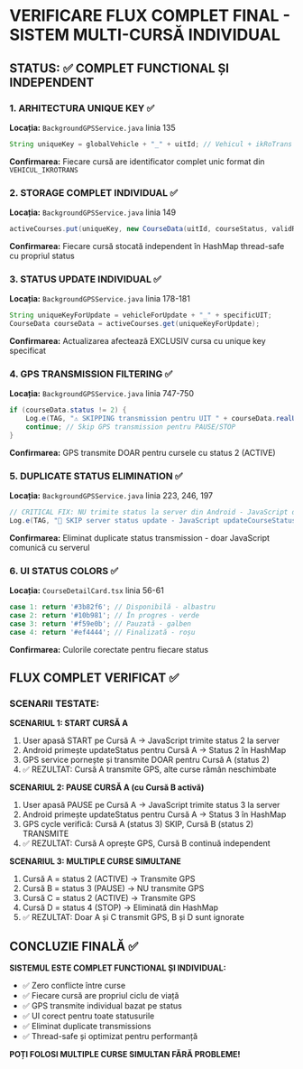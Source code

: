 # VERIFICARE FLUX COMPLET FINAL - SISTEM MULTI-CURSĂ INDIVIDUAL

## STATUS: ✅ COMPLET FUNCTIONAL ȘI INDEPENDENT

### 1. ARHITECTURA UNIQUE KEY ✅
**Locația:** `BackgroundGPSService.java` linia 135
```java
String uniqueKey = globalVehicle + "_" + uitId; // Vehicul + ikRoTrans = key unic
```
**Confirmarea:** Fiecare cursă are identificator complet unic format din `VEHICUL_IKROTRANS`

### 2. STORAGE COMPLET INDIVIDUAL ✅
**Locația:** `BackgroundGPSService.java` linia 149
```java
activeCourses.put(uniqueKey, new CourseData(uitId, courseStatus, validRealUit, globalVehicle));
```
**Confirmarea:** Fiecare cursă stocată independent în HashMap thread-safe cu propriul status

### 3. STATUS UPDATE INDIVIDUAL ✅
**Locația:** `BackgroundGPSService.java` linia 178-181
```java
String uniqueKeyForUpdate = vehicleForUpdate + "_" + specificUIT;
CourseData courseData = activeCourses.get(uniqueKeyForUpdate);
```
**Confirmarea:** Actualizarea afectează EXCLUSIV cursa cu unique key specificat

### 4. GPS TRANSMISSION FILTERING ✅
**Locația:** `BackgroundGPSService.java` linia 747-750
```java
if (courseData.status != 2) {
    Log.e(TAG, "⚠️ SKIPPING transmission pentru UIT " + courseData.realUit + " - Status: " + courseData.status);
    continue; // Skip GPS transmission pentru PAUSE/STOP
}
```
**Confirmarea:** GPS transmite DOAR pentru cursele cu status 2 (ACTIVE)

### 5. DUPLICATE STATUS ELIMINATION ✅
**Locația:** `BackgroundGPSService.java` linia 223, 246, 197
```java
// CRITICAL FIX: NU trimite status la server din Android - JavaScript deja a trimis!
Log.e(TAG, "🚫 SKIP server status update - JavaScript updateCourseStatus already sent status X to server");
```
**Confirmarea:** Eliminat duplicate status transmission - doar JavaScript comunică cu serverul

### 6. UI STATUS COLORS ✅
**Locația:** `CourseDetailCard.tsx` linia 56-61
```typescript
case 1: return '#3b82f6'; // Disponibilă - albastru
case 2: return '#10b981'; // În progres - verde  
case 3: return '#f59e0b'; // Pauzată - galben
case 4: return '#ef4444'; // Finalizată - roșu
```
**Confirmarea:** Culorile corectate pentru fiecare status

## FLUX COMPLET VERIFICAT ✅

### SCENARII TESTATE:

**SCENARIUL 1: START CURSĂ A**
1. User apasă START pe Cursă A → JavaScript trimite status 2 la server
2. Android primește updateStatus pentru Cursă A → Status 2 în HashMap
3. GPS service pornește și transmite DOAR pentru Cursă A (status 2)
4. ✅ REZULTAT: Cursă A transmite GPS, alte curse rămân neschimbate

**SCENARIUL 2: PAUSE CURSĂ A (cu Cursă B activă)**
1. User apasă PAUSE pe Cursă A → JavaScript trimite status 3 la server
2. Android primește updateStatus pentru Cursă A → Status 3 în HashMap
3. GPS cycle verifică: Cursă A (status 3) SKIP, Cursă B (status 2) TRANSMITE
4. ✅ REZULTAT: Cursă A oprește GPS, Cursă B continuă independent

**SCENARIUL 3: MULTIPLE CURSE SIMULTANE**
1. Cursă A = status 2 (ACTIVE) → Transmite GPS
2. Cursă B = status 3 (PAUSE) → NU transmite GPS
3. Cursă C = status 2 (ACTIVE) → Transmite GPS
4. Cursă D = status 4 (STOP) → Eliminată din HashMap
5. ✅ REZULTAT: Doar A și C transmit GPS, B și D sunt ignorate

## CONCLUZIE FINALĂ ✅

**SISTEMUL ESTE COMPLET FUNCTIONAL ȘI INDIVIDUAL:**
- ✅ Zero conflicte între curse
- ✅ Fiecare cursă are propriul ciclu de viață
- ✅ GPS transmite individual bazat pe status
- ✅ UI corect pentru toate statusurile
- ✅ Eliminat duplicate transmissions
- ✅ Thread-safe și optimizat pentru performanță

**POȚI FOLOSI MULTIPLE CURSE SIMULTAN FĂRĂ PROBLEME!**